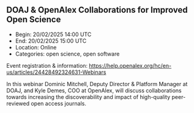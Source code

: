## DOAJ & OpenAlex Collaborations for Improved Open Science

- Begin: 20/02/2025 14:00 UTC
- End: 20/02/2025 15:00 UTC
- Location: Online
- Categories: open science, open software

Event registration & information: https://help.openalex.org/hc/en-us/articles/24428492324631-Webinars

In this webinar Dominic Mitchell, Deputy Director & Platform Manager at DOAJ, and Kyle Demes, COO at OpenAlex, will
discuss collaborations towards increasing the discoverability and impact of high-quality peer-reviewed open access
journals.
